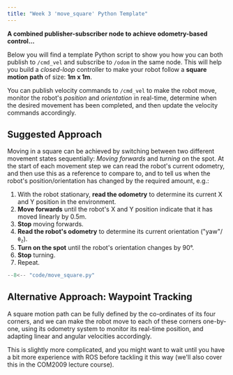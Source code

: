```yaml
---  
title: "Week 3 'move_square' Python Template"  
---
```


**A combined publisher-subscriber node to achieve odometry-based control...**

Below you will find a template Python script to show you how you can both publish to `/cmd_vel` and subscribe to `/odom` in the same node.  This will help you build a *closed-loop* controller to make your robot follow a **square motion path** of size: **1m x 1m**. 

You can publish velocity commands to `/cmd_vel` to make the robot move, monitor the robot's *position* and *orientation* in real-time, determine when the desired movement has been completed, and then update the velocity commands accordingly.  

## Suggested Approach

Moving in a square can be achieved by switching between two different movement states sequentially: *Moving forwards* and *turning* on the spot. At the start of each movement step we can read the robot's current odometry, and then use this as a reference to compare to, and to tell us when the robot's position/orientation has changed by the required amount, e.g.:

1. With the robot stationary, **read the odometry** to determine its current X and Y position in the environment.
1. **Move forwards** until the robot's X and Y position indicate that it has moved linearly by 0.5m.
1. **Stop** moving forwards.
1. **Read the robot's odometry** to determine its current orientation ("yaw"/<code>&theta;<sub>z</sub></code>).
1. **Turn on the spot** until the robot's orientation changes by 90&deg;.
1. **Stop** turning.
1. Repeat.  

```python title="move_square.py"
--8<-- "code/move_square.py"
```

## Alternative Approach: Waypoint Tracking

A square motion path can be fully defined by the co-ordinates of its four corners, and we can make the robot move to each of these corners one-by-one, using its odometry system to monitor its real-time position, and adapting linear and angular velocities accordingly.

This is slightly more complicated, and you might want to wait until you have a bit more experience with ROS before tackling it this way (we'll also cover this in the COM2009 lecture course).
